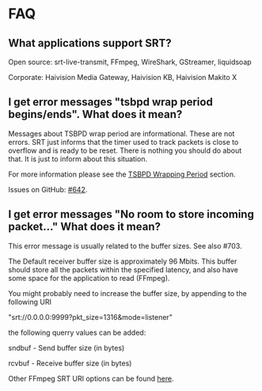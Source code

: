 # FAQ

## What applications support SRT?

Open source: srt-live-transmit, FFmpeg, WireShark, GStreamer, liquidsoap

Corporate: Haivision Media Gateway, Haivision KB, Haivision Makito X

## I get error messages "tsbpd wrap period begins/ends". What does it mean?

Messages about TSBPD wrap period are informational. These are not errors. SRT just informs that the timer used to track packets is close to overflow and is ready to be reset. There is nothing you should do about that. It is just to inform about this situation.

For more information please see the [TSBPD Wrapping Period](protocol/tsbpd/latency.md#tsbpd-wrapping-period) section.

Issues on GitHub: [\#642](https://github.com/Haivision/srt/issues/642#issuecomment-539099521).

## I get error messages "No room to store incoming packet..." What does it mean?

This error message is usually related to the buffer sizes. See also \#703.

The Default receiver buffer size is approximately 96 Mbits.This buffer should store all the packets within the specified latency, and also have some space for the application to read \(FFmpeg\).  
You might probably need to increase the buffer size, by appending to the following URI  
"srt://0.0.0.0:9999?pkt\_size=1316&mode=listener"  
the following querry values can be added:  
sndbuf - Send buffer size \(in bytes\)  
rcvbuf - Receive buffer size \(in bytes\)

Other FFmpeg SRT URI options can be found [here](https://github.com/FFmpeg/FFmpeg/blob/master/libavformat/libsrt.c#L92).



